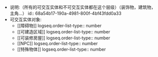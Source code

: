 - 说明:（所有的可交互实体和不可交互实体都在这个层级）（装饰物，建筑物，主角...）
  id:: 68a54b17-190a-4981-800f-4bf43fdd0a33
- 可交互实体对象:
	- [[障碍物]]
	  logseq.order-list-type:: number
	- [[可建造区域]]
	  logseq.order-list-type:: number
	- [[可装修房屋]]
	  logseq.order-list-type:: number
	- [[NPC]]
	  logseq.order-list-type:: number
	- [[特殊物体]]
	  logseq.order-list-type:: number